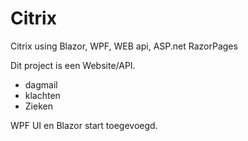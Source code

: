 # Citrix
Citrix using Blazor, WPF, WEB api, ASP.net RazorPages

Dit project is een Website/API.
- dagmail 
- klachten
- Zieken 

WPF UI en Blazor start toegevoegd. 
